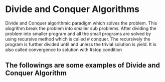 # Divide and Conquer Algorithms
Divide and Conquer algorithmic paradigm which solves the problem. This alogrithm  break the problem into smaller sub problems.
After dividing the problem into smaller program and all the small programs are solved by using recursive method which is called # conquer.
The recursively the program is further divided until and unless the trivial solution is yield. It is also called convergence to solution with #stop condition

## The followings are some examples of Divide and Conquer Algorithm
